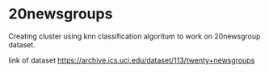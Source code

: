 # 20newsgroups
Creating cluster using knn classification algoritum to work on 20newsgroup dataset.

link of dataset
https://archive.ics.uci.edu/dataset/113/twenty+newsgroups
